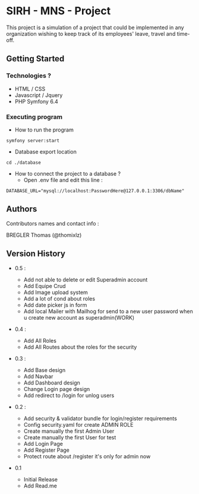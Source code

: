 # SIRH - MNS - Project

This project is a simulation of a project that could be implemented in any organization wishing to keep track of its employees' leave, travel and time-off.

## Getting Started

### Technologies ?

* HTML / CSS
* Javascript / Jquery
* PHP Symfony 6.4

### Executing program

* How to run the program
```
symfony server:start
```

* Database export location 
```
cd ./database
```

* How to connect the project to a database ?
    * Open .env file and edit this line :

```
DATABASE_URL="mysql://localhost:PasswordHere@127.0.0.1:3306/dbName"
```

## Authors

Contributors names and contact info :

BREGLER Thomas (@thomixlz) 

## Version History

* 0.5 :
    * Add not able to delete or edit Superadmin account
    * Add Equipe Crud 
    * Add Image upload system 
    * Add a lot of cond about roles 
    * Add date picker js in form
    * Add local Mailer with Mailhog for send to a new user password when u create new account as superadmin(WORK)


* 0.4 :
    * Add All Roles
    * Add All Routes about the roles for the security

* 0.3 :
    * Add Base design
    * Add Navbar
    * Add Dashboard design
    * Change Login page design 
    * Add redirect to /login for unlog users 

* 0.2 :
    * Add security & validator bundle for login/register requirements 
    * Config security.yaml for create ADMIN ROLE
    * Create manually the first Admin User
    * Create manually the first User for test
    * Add Login Page
    * Add Register Page 
    * Protect route about /register it's only for admin now

* 0.1 
    * Initial Release
    * Add Read.me
